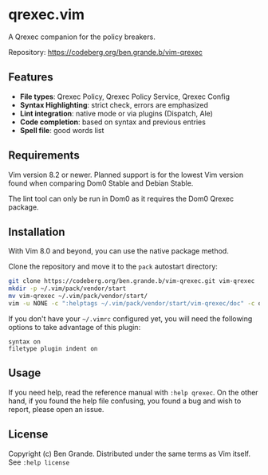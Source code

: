 # qrexec.vim

A Qrexec companion for the policy breakers.

Repository: https://codeberg.org/ben.grande.b/vim-qrexec

## Features

- **File types**: Qrexec Policy, Qrexec Policy Service, Qrexec Config
- **Syntax Highlighting**: strict check, errors are emphasized
- **Lint integration**: native mode or via plugins (Dispatch, Ale)
- **Code completion**: based on syntax and previous entries
- **Spell file**: good words list

## Requirements

Vim version 8.2 or newer. Planned support is for the lowest Vim version found
when comparing Dom0 Stable and Debian Stable.

The lint tool can only be run in Dom0 as it requires the Dom0 Qrexec package.

## Installation

With Vim 8.0 and beyond, you can use the native package method.

Clone the repository and move it to the `pack` autostart directory:
```sh
git clone https://codeberg.org/ben.grande.b/vim-qrexec.git vim-qrexec
mkdir -p ~/.vim/pack/vendor/start
mv vim-qrexec ~/.vim/pack/vendor/start/
vim -u NONE -c ":helptags ~/.vim/pack/vendor/start/vim-qrexec/doc" -c q
```

If you don't have your `~/.vimrc` configured yet, you will need the following
options to take advantage of this plugin:
```vim
syntax on
filetype plugin indent on
```

## Usage

If you need help, read the reference manual with `:help qrexec`.
On the other hand, if you found the help file confusing, you found a bug and
wish to report, please open an issue.

## License

Copyright (c) Ben Grande. Distributed under the same terms as Vim itself. See
`:help license`
